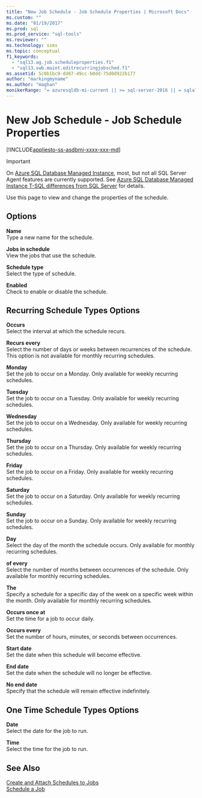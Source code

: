 ```yaml
---
title: "New Job Schedule - Job Schedule Properties | Microsoft Docs"
ms.custom: ""
ms.date: "01/19/2017"
ms.prod: sql
ms.prod_service: "sql-tools"
ms.reviewer: ""
ms.technology: ssms
ms.topic: conceptual
f1_keywords: 
  - "sql13.ag.job.scheduleproperties.f1"
  - "sql13.swb.maint.editrecurringjobsched.f1"
ms.assetid: 5c0b1bc9-dd87-49cc-b0dd-75d0d922b177
author: "markingmyname"
ms.author: "maghan"
monikerRange: "= azuresqldb-mi-current || >= sql-server-2016 || = sqlallproducts-allversions"
---
```

# New Job Schedule - Job Schedule Properties
[!INCLUDE[appliesto-ss-asdbmi-xxxx-xxx-md](../../includes/appliesto-ss-asdbmi-xxxx-xxx-md.md)]

> [!IMPORTANT]  
> On [Azure SQL Database Managed Instance](https://docs.microsoft.com/azure/sql-database/sql-database-managed-instance), most, but not all SQL Server Agent features are currently supported. See [Azure SQL Database Managed Instance T-SQL differences from SQL Server](https://docs.microsoft.com/azure/sql-database/sql-database-managed-instance-transact-sql-information#sql-server-agent) for details.

Use this page to view and change the properties of the schedule.  
  
## Options  
**Name**  
Type a new name for the schedule.  
  
**Jobs in schedule**  
View the jobs that use the schedule.  
  
**Schedule type**  
Select the type of schedule.  
  
**Enabled**  
Check to enable or disable the schedule.  
  
## Recurring Schedule Types Options  
**Occurs**  
Select the interval at which the schedule recurs.  
  
**Recurs every**  
Select the number of days or weeks between recurrences of the schedule. This option is not available for monthly recurring schedules.  
  
**Monday**  
Set the job to occur on a Monday. Only available for weekly recurring schedules.  
  
**Tuesday**  
Set the job to occur on a Tuesday. Only available for weekly recurring schedules.  
  
**Wednesday**  
Set the job to occur on a Wednesday. Only available for weekly recurring schedules.  
  
**Thursday**  
Set the job to occur on a Thursday. Only available for weekly recurring schedules.  
  
**Friday**  
Set the job to occur on a Friday. Only available for weekly recurring schedules.  
  
**Saturday**  
Set the job to occur on a Saturday. Only available for weekly recurring schedules.  
  
**Sunday**  
Set the job to occur on a Sunday. Only available for weekly recurring schedules.  
  
**Day**  
Select the day of the month the schedule occurs. Only available for monthly recurring schedules.  
  
**of every**  
Select the number of months between occurrences of the schedule. Only available for monthly recurring schedules.  
  
**The**  
Specify a schedule for a specific day of the week on a specific week within the month. Only available for monthly recurring schedules.  
  
**Occurs once at**  
Set the time for a job to occur daily.  
  
**Occurs every**  
Set the number of hours, minutes, or seconds between occurrences.  
  
**Start date**  
Set the date when this schedule will become effective.  
  
**End date**  
Set the date when the schedule will no longer be effective.  
  
**No end date**  
Specify that the schedule will remain effective indefinitely.  
  
## One Time Schedule Types Options  
**Date**  
Select the date for the job to run.  
  
**Time**  
Select the time for the job to run.  
  
## See Also  
[Create and Attach Schedules to Jobs](../../ssms/agent/create-and-attach-schedules-to-jobs.md)  
[Schedule a Job](../../ssms/agent/schedule-a-job.md)  
  
